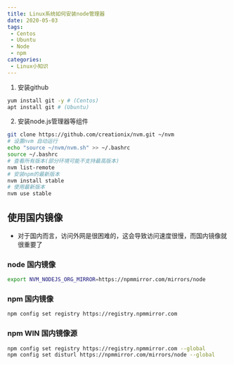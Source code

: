 ```yaml
---
title: Linux系统如何安装node管理器
date: 2020-05-03
tags:
 - Centos
 - Ubuntu
 - Node
 - npm
categories:
 - Linux小知识
---
```


1. 安装github
```bash
yum install git -y # (Centos)
apt install git # (Ubuntu)
```
2. 安装node.js管理器等组件
```bash
git clone https://github.com/creationix/nvm.git ~/nvm
# 设置nvm 自动运行
echo "source ~/nvm/nvm.sh" >> ~/.bashrc
source ~/.bashrc
# 查看所有版本(部分环境可能不支持最高版本)
nvm list-remote
# 安装npm的最新版本
nvm install stable
# 使用最新版本
nvm use stable
```

## 使用国内镜像

- 对于国内而言，访问外网是很困难的，这会导致访问速度很慢，而国内镜像就很重要了

### node 国内镜像
```bash
export NVM_NODEJS_ORG_MIRROR=https://npmmirror.com/mirrors/node
```
### npm 国内镜像
```bash
npm config set registry https://registry.npmmirror.com
```


### npm WIN 国内镜像源
```bash
npm config set registry https://registry.npmmirror.com --global
npm config set disturl https://npmmirror.com/mirrors/node --global
```